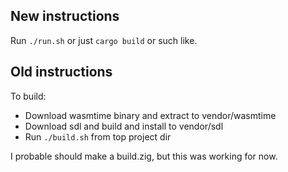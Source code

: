 ## New instructions

Run `./run.sh` or just `cargo build` or such like.

## Old instructions

To build:
- Download wasmtime binary and extract to vendor/wasmtime
- Download sdl and build and install to vendor/sdl
- Run `./build.sh` from top project dir

I probable should make a build.zig, but this was working for now.

